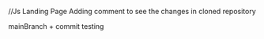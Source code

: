 //Js Landing Page
Adding comment to see the changes in cloned repository

mainBranch + commit testing 

